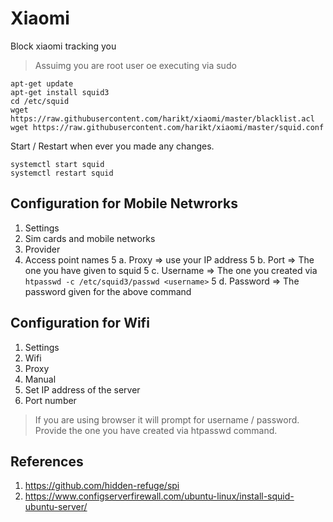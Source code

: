 # Xiaomi
Block xiaomi tracking you

> Assuimg you are root user oe executing via sudo

```
apt-get update
apt-get install squid3
cd /etc/squid
wget https://raw.githubusercontent.com/harikt/xiaomi/master/blacklist.acl
wget https://raw.githubusercontent.com/harikt/xiaomi/master/squid.conf
```

Start / Restart when ever you made any changes.

```
systemctl start squid
systemctl restart squid
```

## Configuration for Mobile Netwrorks

1. Settings
2. Sim cards and mobile networks
3. Provider
4. Access point names
5 a. Proxy => use your IP address
5 b. Port  => The one you have given to squid
5 c. Username => The one you created via `htpasswd -c /etc/squid3/passwd <username>`
5 d. Password => The password given for the above command

## Configuration for Wifi

1. Settings
2. Wifi
3. Proxy
4. Manual
5. Set IP address of the server
6. Port number

> If you are using browser it will prompt for username / password. Provide the one you have created via htpasswd command.

## References 

1. https://github.com/hidden-refuge/spi
2. https://www.configserverfirewall.com/ubuntu-linux/install-squid-ubuntu-server/
